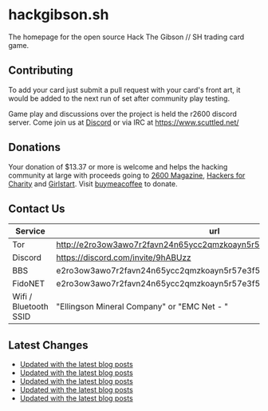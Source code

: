 # hackgibson.sh
The homepage for the open source Hack The Gibson // SH trading card game.


## Contributing

To add your card just submit a pull request with your card's front art, it would be added to the next run of set after community play testing.

Game play and discussions over the project is held the r2600 discord server. Come join us at [Discord](https://discord.com/invite/9hABUzz) or via IRC at https://www.scuttled.net/


## Donations

Your donation of $13.37 or more is welcome and helps the hacking community at large with proceeds going to [2600 Magazine](https://2600.com/), [Hackers for Charity](https://hackersforcharity.org) and [Girlstart](https://girlstart.org).  Visit [buymeacoffee](https://www.buymeacoffee.com/hackgibson.sh) to donate.


## Contact Us

Service | url
-|-
Tor | http://e2ro3ow3awo7r2favn24n65ycc2qmzkoayn5r57e3f56nvjwdcgg32ad.onion
Discord | https://discord.com/invite/9hABUzz
BBS | e2ro3ow3awo7r2favn24n65ycc2qmzkoayn5r57e3f56nvjwdcgg32ad.onion:23
FidoNET | e2ro3ow3awo7r2favn24n65ycc2qmzkoayn5r57e3f56nvjwdcgg32ad.onion:24554
Wifi / Bluetooth SSID | "Ellingson Mineral Company" or "EMC Net - <fidonet address>"

## Latest Changes
<!-- BLOG-POST-LIST:START -->
- [Updated with the latest blog posts](https://github.com/DFW2600/hackgibson.sh/commit/47e2d302b49530a7fccdf4fde52aad137bfdea8c)
- [Updated with the latest blog posts](https://github.com/DFW2600/hackgibson.sh/commit/b974fc99c528ae5de1808f185c5888f852d53585)
- [Updated with the latest blog posts](https://github.com/DFW2600/hackgibson.sh/commit/75bc1f4826065f41af9cfd26ad1d48c535a632ad)
- [Updated with the latest blog posts](https://github.com/DFW2600/hackgibson.sh/commit/9513c813213718dd56fb7699443242f5a4ba8839)
- [Updated with the latest blog posts](https://github.com/DFW2600/hackgibson.sh/commit/a4aa4a8c330d37d736d485d6ab79e61f465706b7)
<!-- BLOG-POST-LIST:END -->
